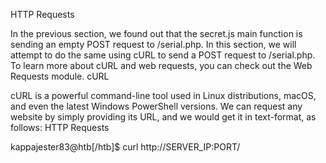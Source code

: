 HTTP Requests

In the previous section, we found out that the secret.js main function is sending an empty POST request to /serial.php. In this section, we will attempt to do the same using cURL to send a POST request to /serial.php. To learn more about cURL and web requests, you can check out the Web Requests module.
cURL

cURL is a powerful command-line tool used in Linux distributions, macOS, and even the latest Windows PowerShell versions. We can request any website by simply providing its URL, and we would get it in text-format, as follows:
HTTP Requests

kappajester83@htb[/htb]$ curl http://SERVER_IP:PORT/

</html>
<!DOCTYPE html>

<head>
    <title>Secret Serial Generator</title>
    <style>
        *,
        html {
            margin: 0;
            padding: 0;
            border: 0;
...SNIP...
        <h1>Secret Serial Generator</h1>
        <p>This page generates secret serials!</p>
    </div>
</body>

</html>

This is the same HTML we went through when we checked the source code in the first section.
POST Request

To send a POST request, we should add the -X POST flag to our command, and it should send a POST request:
HTTP Requests

kappajester83@htb[/htb]$ curl -s http://SERVER_IP:PORT/ -X POST

Tip: We add the "-s" flag to reduce cluttering the response with unnecessary data

However, POST request usually contains POST data. To send data, we can use the "-d "param1=sample"" flag and include our data for each parameter, as follows:
HTTP Requests

kappajester83@htb[/htb]$ curl -s http://SERVER_IP:PORT/ -X POST -d "param1=sample"

Now that we know how to use cURL to send basic POST requests, in the next section, we will utilize this to replicate what server.js is doing to understand its purpose better.


Questions

Answer the question(s) below to complete this Section and earn cubes!

Target(s): Click here to spawn the target system!

+ 1 Try applying what you learned in this section by sending a 'POST' request to '/serial.php'. What is the response you get? 
